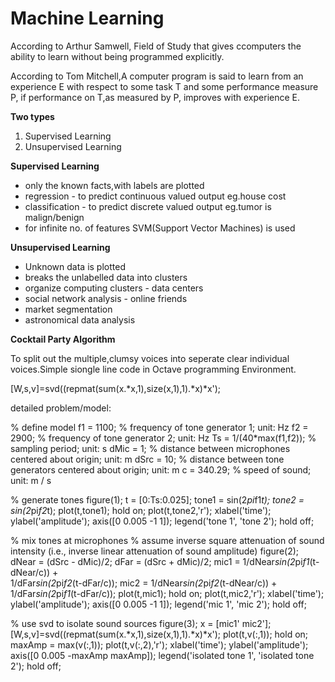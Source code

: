 # Machine Learning

According to Arthur Samwell, Field of Study that gives ccomputers the ability to learn without being programmed explicitly.

According to Tom Mitchell,A computer program is said to learn from an experience E with respect to some task T and some performance measure P, if performance on T,as measured by P, improves with experience E.






<b>Two types</b>
  <ol>
  <li>Supervised Learning</li>
  <li>Unsupervised Learning</li>
  </ol>



<b>Supervised Learning</b>
<ul>
  <li>only the known facts,with labels are plotted</li>
  <li>regression - to predict continuous valued output  eg.house cost</li>
  <li>classification - to predict discrete valued output eg.tumor is malign/benign</li>
  <li>for infinite no. of features SVM(Support Vector Machines) is used</li>
  </ul>
  
  
  
  <b>Unsupervised Learning</b>
<ul>
  <li>Unknown data is plotted</li>
  <li>breaks the unlabelled data into clusters</li>
  <li>organize computing clusters - data centers</li>
  <li>social network analysis - online friends</li>
  <li>market segmentation</li>
  <li>astronomical data analysis</li>
  </ul>
  
  <b>Cocktail Party Algorithm</b>
  
  To split out the multiple,clumsy voices into seperate clear individual voices.Simple siongle line code in Octave programming Environment.
  
  [W,s,v]=svd((repmat(sum(x.*x,1),size(x,1),1).*x)*x');
  
  
  
  detailed problem/model:
  <p>
  % define model 
f1 = 1100;              % frequency of tone generator 1; unit: Hz 
f2 = 2900;              % frequency of tone generator 2; unit: Hz 
Ts = 1/(40*max(f1,f2)); % sampling period; unit: s 
dMic = 1;               % distance between microphones centered about origin; unit: m 
dSrc = 10;              % distance between tone generators centered about origin; unit: m 
c = 340.29;             % speed of sound; unit: m / s 

% generate tones
figure(1);
t = [0:Ts:0.025];
tone1 = sin(2*pi*f1*t);
tone2 = sin(2*pi*f2*t);
plot(t,tone1); 
hold on;
plot(t,tone2,'r'); xlabel('time'); ylabel('amplitude'); axis([0 0.005 -1 1]); legend('tone 1', 'tone 2');
hold off;

% mix tones at microphones
% assume inverse square attenuation of sound intensity (i.e., inverse linear attenuation of sound amplitude)
figure(2);
dNear = (dSrc - dMic)/2;
dFar = (dSrc + dMic)/2;
mic1 = 1/dNear*sin(2*pi*f1*(t-dNear/c)) + \
       1/dFar*sin(2*pi*f2*(t-dFar/c));
mic2 = 1/dNear*sin(2*pi*f2*(t-dNear/c)) + \
       1/dFar*sin(2*pi*f1*(t-dFar/c));
plot(t,mic1);
hold on;
plot(t,mic2,'r'); xlabel('time'); ylabel('amplitude'); axis([0 0.005 -1 1]); legend('mic 1', 'mic 2');
hold off;

% use svd to isolate sound sources
figure(3);
x = [mic1' mic2'];
[W,s,v]=svd((repmat(sum(x.*x,1),size(x,1),1).*x)*x');
plot(t,v(:,1));
hold on;
maxAmp = max(v(:,1));
plot(t,v(:,2),'r'); xlabel('time'); ylabel('amplitude'); axis([0 0.005 -maxAmp maxAmp]); legend('isolated tone 1', 'isolated tone 2');
hold off;
</p>
